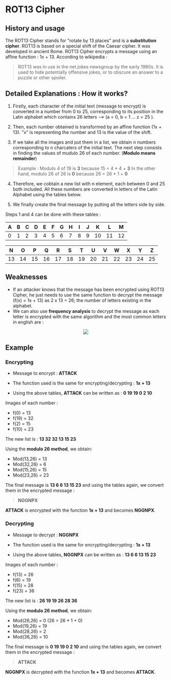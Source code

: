 # ROT13 Cipher

## History and usage

The ROT13 Cipher stands for "rotate by 13 places" and is a **substitution cipher**. ROT13 is based on a special shift of the Caesar cipher. It was developed in ancient Rome. ROT13 Cipher encrypts a message using an affine function : 1x + 13. According to wikipedia :

> ROT13 was in use in the net.jokes newsgroup by the early 1980s. It is used to hide potentially offensive jokes, or to obscure an answer to a puzzle or other spoiler.

## Detailed Explanations : How it works?

1. Firstly, each character of the initial text (message to encrypt) is converted in a number from 0 to 25, corresponding to its position in the Latin alphabet which contains 26 letters --> (a = 0, b = 1 ... z = 25 ).

2. Then, each number obtained is transformed by an affine function (1x + 13). "x" is representing the number and 13 is the value of the shift.

3. If we take all the images and put them in a list, we obtain n numbers corresponding to n charcaters of the initial text. The next step consists in finding the values of mudulo 26 of each number. (**Modulo means remainder**)

> Example : Modulo 4 of 19 is **3** because 15 = 4 * 4 + **3** In the other hand, modulo 26 of 26 is **0** because 26 = 26 * 1 + **0**

4.  Therefore, we cobtain a new list with n element, each between 0 and 25 both included. All these numbers are converted in letters of the Latin Alphabet using the tables below.

5. We finally create the final message by putting all the letters side by side.

Steps 1 and 4 can be done with these tables : 

| A | B | C | D | E | F | G | H | I | J | K  | L  | M  |
|---|---|---|---|---|---|---|---|---|---|----|----|----|
| 0 | 1 | 2 | 3 | 4 | 5 | 6 | 7 | 8 | 9 | 10 | 11 | 12 |

| N  | O  | P  | Q  | R  | S  | T  | U  | V  | W  | X  | Y  |  Z |
|----|----|----|----|----|----|----|----|----|----|----|----|----|
| 13 | 14 | 15 | 16 | 17 | 18 | 19 | 20 | 21 | 22 | 23 | 24 | 25 |

## Weaknesses

- If an attacker knows that the message has been encrypted using ROT13 Cipher, he just needs to use the same function to decrypt the message (f(x) = 1x + 13) as 2 x 13 = 26; the number of letters existing in the alphabet.
- We can also use **frequency analysis** to decrypt the message as each letter is encrypted with the same algorithm and the most common letters in english are : 

<p align="center"> 
<img src="https://upload.wikimedia.org/wikipedia/commons/thumb/d/d5/English_letter_frequency_%28alphabetic%29.svg/340px-English_letter_frequency_%28alphabetic%29.svg.png">
</p>

## Example

### Encrypting

- Message to encrypt : **ATTACK**

- The function used is the same for encrypting/decrypting : **1x + 13**
- Using the above tables, **ATTACK** can be written as : **0 19 19 0 2 10**

Images of each number :

- f(0) = 13
- f(19) = 32
- f(2) = 15
- f(10) = 23

The new list is : **13 32 32 13 15 23**

Using the **modulo 26 method**, we obtain:

- Mod(13,26) = 13
- Mod(32,26) = 6
- Mod(15,26) = 15
- Mod(23,26) = 23

The final message is **13 6 6 13 15 23** and using the tables again, we convert them in the encrypted message :

> **NGGNPX**

**ATTACK** is encrypted with the function **1x + 13** and becomes **NGGNPX**.

### Decrypting

- Message to decrypt : **NGGNPX**

- The function used is the same for encrypting/decrypting : **1x + 13**
- Using the above tables, **NGGNPX** can be written as : **13 6 6 13 15 23**

Images of each number :

- f(13) = 26
- f(6) = 19
- f(15) = 28
- f(23) = 36

The new list is : **26 19 19 26 28 36**

Using the **modulo 26 method**, we obtain:

- Mod(26,26) = 0 (26 = 26 * 1 + 0)
- Mod(19,26) = 19
- Mod(28,26) = 2
- Mod(36,26) = 10

The final message is **0 19 19 0 2 10** and using the tables again, we convert them in the encrypted message :

> **ATTACK**

**NGGNPX** is decrypted with the function **1x + 13** and becomes **ATTACK**.
